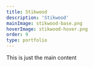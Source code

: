```yaml
---
title: Stikwood
description: 'Stikwood'
mainImage: stikwood-base.png
hoverImage: stikwood-hover.png
order: 9
type: portfolio
---
```


This is just the main content
